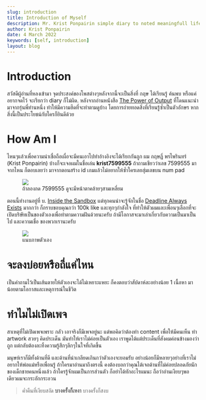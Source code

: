 ```yaml
---
slug: introduction
title: Introduction of Myself
description: Mr. Krist Ponpairin simple diary to noted meaningfull life journey
author: Krist Ponpairin
date: 4 March 2022
keywords: [self, introduction]
layout: blog
---
```


<script>
  import { onMount } from 'svelte'
  import profile_image from './profile.jpg'
  import numpad_image from './numpad.jpg'
  onMount(() => {
    console.log('ok')
  })
</script>

# Introduction

สวัสดีผู้อ่านที่หลงเข้ามา จุดประสงค์ของโพสต่างๆหลังจากนี้จะเป็นสิ่งที่ กฤษ ได้เรียนรู้ ค้นพบ หรือแค่อยากจดไว้ จะเรียกว่า diary ก็ไม่ผิด. หลังจากอ่านหนังสือ [The Power of Output](https://www.blockdit.com/posts/5f25278aff78ef0c9c2ecbfb) ที่โดนแนะนำมาจากรุ่นพี่ท่านหนึ่ง ทำให้มีความฮึดที่จะทำตามดูบ้าง โดยการถ่ายทอดสิ่งที่เรียนรู้ซ้ำเป็นตัวอักษร หากสิ่งนี้เป็นประโยชน์กับใครก็ยินดีด้วย

# How Am I

ไหนๆแล้วเพื่อความน่าเชื่อถือเผื่อจะมีคนเอาไปทำอ้างอิงจะได้เรียกกันถูก ผม กฤษฏิ์ พรไพรินทร์ (Krist Ponpairin) บ้างก็จะเจอผมในชื่อเล่น **krist7599555** ถ้าถามเชียวว่าเลข 7599555 มาจากไหน ก็ตอบเลยว่า มาจากตอนสร้าง id เกมแล้วไม่อยากให้ซ้ำใครเลยสุ่มเลขบน num pad

<figure>
  <img src={numpad_image} />
  <figcaption>ถ้าลองกด 7599555 ดูจะมีหน้าตาคล้ายๆสามเหลี่ยม</figcaption>
</figure>

ตอนนี้ทำงานอยู่ที่ บ. [Inside the Sandbox](https://fb.com/insidethesandbox) แต่ทุกคนน่าจะรู้จักในชื่อ [Deadline Always Exists](https://www.facebook.com/deadlinealwaysexists) มากกว่า ก็กราบขอบคุณกว่า 100k like และทุกๆกำลังใจ ที่ทำให้ตัวผมและเพื่อนๆเลือกที่จะเปิดบริษัทเป็นของตัวเองเพื่อทำตามความฝันด้วยนะครับ ถ้ามีโอกาสจะมาเล่าเกี่ยวกับความเป็นมาเป็นไป และความเชื่อ ของพวกเรานะครับ

<figure>
  <img src={profile_image} class="w-[min(100%,250px)]">
  <figcaption>แนบภาพตัวเอง</figcaption>
</figure>

# จะลงบ่อยหรือถี่แค่ไหน

เป็นคำถามไว้เป็นเส้นตายให้ตัวเองจะได้ไม่เหยาะแหยะ ก็คงตอบว่าสัปดาห์ละอย่างน้อย 1 เนื้อหา มาน้อยตามโอกาสและเหตุการณ์ในชีวิต

# ทำไมไม่เปิดเพจ

สาเหตุที่ไม่เปิดเพจเพราะ กลัว เอาจริงก็มีเพจอยู่นะ แต่พอคิดว่าต้องทำ content เพื่อให้มีคนเห็น ทำ artwork สวยๆ คิดประเด็น มันทำให้เราไม่ค่อยเป็นตัวเอง เราพูดได้แต่ประเด็นที่สังคมค่อนข้างมองว่าถูก แต่กลับต้องละทิ้งความรู้สึกๆลึกๆในใจที่เกิดขึ้น

มนุษย์เราก็มีทั้งด้านที่ดี และด้านที่น่าเกลียดเกินกว่าตัวเองจะยอมรับ อย่างน้อยก็มีหลายๆอย่างที่เราไม่อยากให้พ่อแม่หรือเพื่อนรู้ ถ้าใครมาอ่านมาถึงตรงนี้ คงต้องบอกว่าคุณได้เจอด้านที่ไม่ค่อยปลอดภัยนักของเด็กชายคนหนึ่งแล้ว ถ้าใครรู้จักผมเป็นการส่วนตัว ก็อย่าได้ทักอะไรผมนะ ถือว่าอ่านเงียบๆพอ เดียวผมจะกระอักกระอวน

> ค่ำคืนที่เงียบสงัด **บางครั้งก็เหงา** บางครั้งก็สงบ
